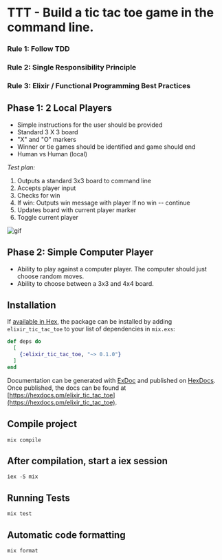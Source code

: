 # TTT - Build a tic tac toe game in the command line. 

### Rule 1: Follow TDD
### Rule 2: Single Responsibility Principle
### Rule 3: Elixir / Functional Programming Best Practices

## Phase 1: 2 Local Players
- Simple instructions for the user should be provided
- Standard 3 X 3 board
- "X" and "O" markers
- Winner or tie games should be identified and game should end
- Human vs Human (local)

*Test plan:*
1. Outputs a standard 3x3 board to command line 
2. Accepts player input
3. Checks for win
5. If win: Outputs win message with player
If no win -- continue
6. Updates board with current player marker
7. Toggle current player

![gif](https://media.giphy.com/media/SHdUoTyvbDLc1XRv4S/giphy.gif)

## Phase 2: Simple Computer Player
- Ability to play against a computer player. The computer should just choose random moves. 
- Ability to choose between a 3x3 and 4x4 board.

## Installation

If [available in Hex](https://hex.pm/docs/publish), the package can be installed
by adding `elixir_tic_tac_toe` to your list of dependencies in `mix.exs`:

```elixir
def deps do
  [
    {:elixir_tic_tac_toe, "~> 0.1.0"}
  ]
end
```

Documentation can be generated with [ExDoc](https://github.com/elixir-lang/ex_doc)
and published on [HexDocs](https://hexdocs.pm). Once published, the docs can
be found at [https://hexdocs.pm/elixir_tic_tac_toe](https://hexdocs.pm/elixir_tic_tac_toe).

## Compile project
`mix compile`

## After compilation, start a iex session
`iex -S mix`

## Running Tests
`mix test`

## Automatic code formatting
`mix format`
